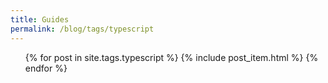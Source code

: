 ```yaml
---
title: Guides
permalink: /blog/tags/typescript
---
```

<ul class="artlist hotsearch">
{% for post in site.tags.typescript %}
{% include post_item.html %}
{% endfor %}
</ul>